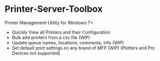 # Printer-Server-Toolbox
Printer Management Utility for Windows 7+

- Quickly View all Printers and their Configuration
- Bulk add printers from a csv file (WIP)
- Update queue names, locations, comments, info (WIP)
- Set default print settings on any brand of MFP (WIP) (Plotters and Pro Devices not supported)
